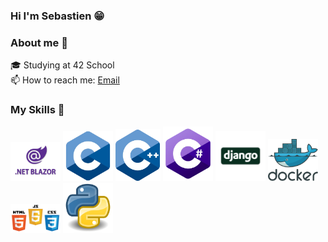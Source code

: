 ### Hi I'm Sebastien 😁

### About me 🌳
🎓 Studying at 42 School  
📫 How to reach me: [Email](mailto:svidot@student.42perpignan.fr)

### My Skills 🌱
<div>
  <img src="./img/blazor.png" style="width:5rem">
  <img src="./img/c.webp" style="width:5rem">
  <img src="./img/c++.webp" style="width:72px">
  <img src="./img/csharp.webp" style="width:5rem">
  <img src="./img/django.png" style="width:5rem">
  <img src="./img/docker.webp" style="width:5rem">
  <img src="./img/web.png" style="width:5rem">
  <img src="./img/python.png" style="width:5rem">
</div>


<!--
**sierra182/sierra182** is a ✨ _special_ ✨ repository because its `README.md` (this file) appears on your GitHub profile.

Here are some ideas to get you started:

- 🔭 I’m currently working on ...
- 🌱 I’m currently learning ...
- 👯 I’m looking to collaborate on ...
- 🤔 I’m looking for help with ...
- 💬 Ask me about ...
- 📫 How to reach me: ...
- 😄 Pronouns: ...
- ⚡ Fun fact: ...
-->
